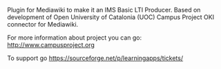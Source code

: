 Plugin for Mediawiki to make it an IMS Basic LTI Producer.
Based on development of Open University of Catalonia (UOC) Campus Project OKI connector for Mediawiki.

For more information about project you can go: http://www.campusproject.org


To support go https://sourceforge.net/p/learningapps/tickets/